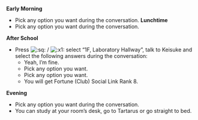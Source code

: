 **Early Morning**

- Pick any option you want during the conversation.
  **Lunchtime**
- Pick any option you want during the conversation.

**After School**

- Press ![:sq:](https://www.powerpyx.com/wp-includes/images/smilies/square.png) / ![:x1:](https://www.powerpyx.com/wp-includes/images/smilies/x1.png) select “1F, Laboratory Hallway”, talk to Keisuke and select the following answers during the conversation:
  - Yeah, I’m fine.
  - Pick any option you want.
  - Pick any option you want.
  - You will get Fortune (Club) Social Link Rank 8.

**Evening**

- Pick any option you want during the conversation.
- You can study at your room’s desk, go to Tartarus or go straight to bed.
